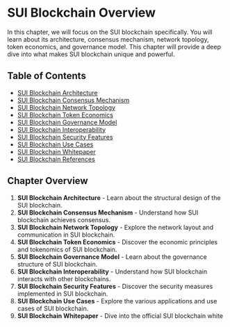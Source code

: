 # SUI Blockchain Overview

In this chapter, we will focus on the SUI blockchain specifically. You will learn about its architecture, consensus mechanism, network topology, token economics, and governance model. This chapter will provide a deep dive into what makes SUI blockchain unique and powerful.

## Table of Contents
- [SUI Blockchain Architecture](01_SUI_Blockchain_Architecture.md)
- [SUI Blockchain Consensus Mechanism](02_SUI_Blockchain_Consensus_Mechanism.md)
- [SUI Blockchain Network Topology](03_SUI_Blockchain_Network_Topology.md)
- [SUI Blockchain Token Economics](04_SUI_Blockchain_Token_Economics.md)
- [SUI Blockchain Governance Model](05_SUI_Blockchain_Governance_Model.md)
- [SUI Blockchain Interoperability](06_SUI_Blockchain_Interoperability.md)
- [SUI Blockchain Security Features](07_SUI_Blockchain_Security_Features.md)
- [SUI Blockchain Use Cases](08_SUI_Blockchain_Use_Cases.md)
- [SUI Blockchain Whitepaper](09_SUI_Blockchain_Whitepaper.md)
- [SUI Blockchain References](10_SUI_Blockchain_References.md)

## Chapter Overview

1. **SUI Blockchain Architecture** - Learn about the structural design of the SUI blockchain.
2. **SUI Blockchain Consensus Mechanism** - Understand how SUI blockchain achieves consensus.
3. **SUI Blockchain Network Topology** - Explore the network layout and communication in SUI blockchain.
4. **SUI Blockchain Token Economics** - Discover the economic principles and tokenomics of SUI blockchain.
5. **SUI Blockchain Governance Model** - Learn about the governance structure of SUI blockchain.
6. **SUI Blockchain Interoperability** - Understand how SUI blockchain interacts with other blockchains.
7. **SUI Blockchain Security Features** - Discover the security measures implemented in SUI blockchain.
8. **SUI Blockchain Use Cases** - Explore the various applications and use cases of SUI blockchain.
9. **SUI Blockchain Whitepaper** - Dive into the official SUI blockchain white
